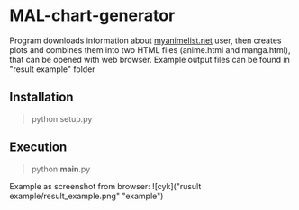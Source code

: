 # MAL-chart-generator
Program downloads information about [myanimelist.net](https://myanimelist.net/) user, then creates plots and combines them into two HTML files (anime.html and manga.html), that can be opened with web browser. Example output files can be found in "result example" folder

## Installation
> python setup.py
## Execution
> python __main__.py

Example as screenshot from browser:
![cyk]("rusult example/result_example.png" "example")
